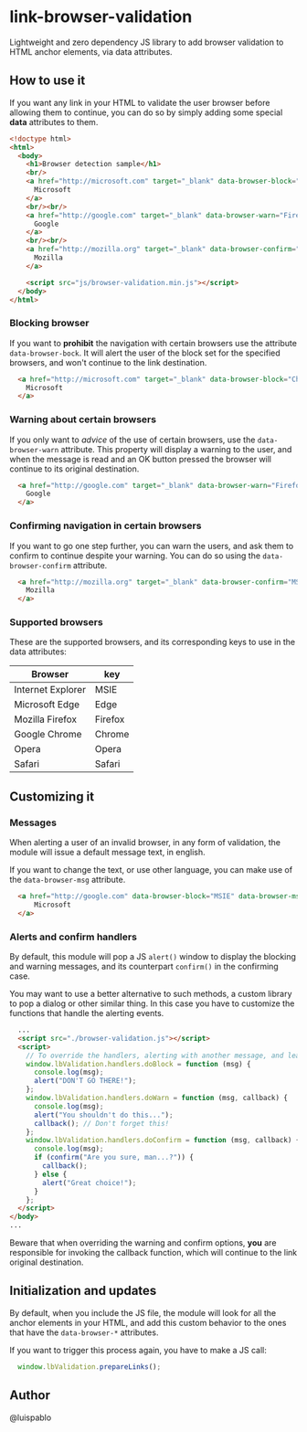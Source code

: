 # link-browser-validation

Lightweight and zero dependency JS library to add browser validation to HTML anchor elements, via data attributes.

## How to use it

If you want any link in your HTML to validate the user browser before allowing them to continue, you can do so by simply adding some special **data** attributes to them.

```html
<!doctype html>
<html>
  <body>
    <h1>Browser detection sample</h1>
    <br/>
    <a href="http://microsoft.com" target="_blank" data-browser-block="Chrome">
      Microsoft
    </a>
    <br/><br/>
    <a href="http://google.com" target="_blank" data-browser-warn="Firefox">
      Google
    </a>
    <br/><br/>
    <a href="http://mozilla.org" target="_blank" data-browser-confirm="MSIE, Edge">
      Mozilla
    </a>

    <script src="js/browser-validation.min.js"></script>
  </body>
</html>
```

### Blocking browser

If you want to **prohibit** the navigation with certain browsers use the attribute ```data-browser-bock```. It will alert the user of the block set for the specified browsers, and won't continue to the link destination.

```html
  <a href="http://microsoft.com" target="_blank" data-browser-block="Chrome">
    Microsoft
  </a>
```

### Warning about certain browsers

If you only want to _advice_ of the use of certain browsers, use the ```data-browser-warn``` attribute. This property will display a warning to the user, and when the message is read and an OK button pressed the browser will continue to its original destination.

```html
  <a href="http://google.com" target="_blank" data-browser-warn="Firefox">
    Google
  </a>
```

### Confirming navigation in certain browsers

If you want to go one step further, you can warn the users, and ask them to confirm to continue despite your warning. You can do so using the ```data-browser-confirm``` attribute.

```html
  <a href="http://mozilla.org" target="_blank" data-browser-confirm="MSIE, Edge">
    Mozilla
  </a>
```

### Supported browsers

These are the supported browsers, and its corresponding keys to use in the data attributes:

Browser           | key
------------------|---------
Internet Explorer | MSIE
Microsoft Edge    | Edge
Mozilla Firefox   | Firefox
Google Chrome     | Chrome
Opera             | Opera
Safari            | Safari

## Customizing it

### Messages

When alerting a user of an invalid browser, in any form of validation, the module will issue a default message text, in english.

If you want to change the text, or use other language, you can make use of the ```data-browser-msg``` attribute.

```html
  <a href="http://google.com" data-browser-block="MSIE" data-browser-msg="Non puoi usare Internet Explorer qui">
      Microsoft
  </a>
```

### Alerts and confirm handlers

By default, this module will pop a JS ```alert()``` window to display the blocking and warning messages, and its counterpart ```confirm()``` in the confirming case.

You may want to use a better alternative to such methods, a custom library to pop a dialog or other similar thing. In this case you have to customize the functions that handle the alerting events.

```html
  ...
  <script src="./browser-validation.js"></script>
  <script>
    // To override the handlers, alerting with another message, and leaving the real message in the console.
    window.lbValidation.handlers.doBlock = function (msg) {
      console.log(msg);
      alert("DON'T GO THERE!");
    };
    window.lbValidation.handlers.doWarn = function (msg, callback) {
      console.log(msg);
      alert("You shouldn't do this...");
      callback(); // Don't forget this!
    };
    window.lbValidation.handlers.doConfirm = function (msg, callback) {
      console.log(msg);
      if (confirm("Are you sure, man...?")) {
        callback();
      } else {
        alert("Great choice!");
      }
    };
  </script>
</body>
...
```
Beware that when overriding the warning and confirm options, **you** are responsible for invoking the callback function, which will continue to the link original destination.

## Initialization and updates

By default, when you include the JS file, the module will look for all the anchor elements in your HTML, and add this custom behavior to the ones that have the ```data-browser-*``` attributes.

If you want to trigger this process again, you have to make a JS call:

```javascript
  window.lbValidation.prepareLinks();
```

## Author

@luispablo
